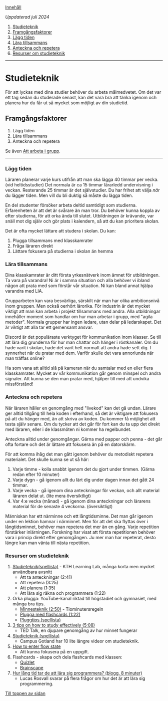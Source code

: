 [Innehåll](../README.md)

*Uppdaterad juli 2024*

1. [Studieteknik](#studieteknik)
1. [Framgångsfaktorer](#framgångsfaktorer)
1. [Lägg tiden](#lägg-tiden)
1. [Lära tillsammans](#lära-tillsammans)
1. [Anteckna och repetera](#anteckna-och-repetera)
1. [Resurser om studieteknik](#resurser-om-studieteknik)

---

# Studieteknik

För att lyckas med dina studier behöver du arbeta målmedvetet. Om det var ett tag sedan du studerade senast, kan det vara bra att tänka igenom och planera hur du får ut så mycket som möjligt av din studietid.

## Framgångsfaktorer

1. Lägg tiden
1. Lära tillsammans
1. Anteckna och repetera

Se även [Att arbeta i grupp](group.md#grupparbete).

---

### Lägg tiden
Läraren planerar varje kurs utifrån att man ska lägga 40 timmar per vecka. (vid heltidsstudier) Det normala är ca 15 timmar lärarledd undervisning i veckan. Resterande 25 timmar är det självstudier. Du har frihet att välja *när* du lägger tiden. Men vill du bli duktig så måste du lägga tiden.

En del studenter försöker arbeta deltid samtidigt som studierna. Erfarenheten är att det är svårare än man tror. Du behöver kunna koppla av efter studierna, för att orka ända till slutet. Utbildningen är krävande, var snäll mot dig själv och gör plats i kalendern, så att du kan prioritera skolan.

Det är ofta mycket lättare att studera i skolan. Du kan:
1. Plugga tillsammans med klasskamrater
1. Fråga läraren direkt
1. Lättare fokusera på studierna i skolan än hemma


### Lära tillsammans
Dina klasskamrater är ditt första yrkesnätverk inom ämnet för utbildningen. Ta vara på varandra! Ni är i samma situation och alla behöver vi ibland någon att prata med som förstår vår situation. Ni kan bland annat hjälpa varandra med LIA.

Grupparbeten kan vara besvärliga, särskilt när man har olika ambitionsnivå inom gruppen. Men också oerhört lärorika. För industrin är det mycket viktigt att man kan arbeta i projekt tillsammans med andra. Alla utbildningar innehåller moment som handlar om hur man arbetar i grupp, med "agila metoder". Normala grupper har ingen ledare, utan delar på ledarskapet. Det är viktigt att alla tar ett gemensamt ansvar.

Discord är det populäraste verktyget för kommunikation inom klasser. Se till att lära dig grunderna för hur man chattar och hänger i röstkanaler. Om du hade varit i skolan, hade det varit helt normalt att andra hade sett dig. I synnerhet när du pratar med dem. Varför skulle det vara annorlunda när man träffas online?

Ha som vana att alltid slå på kameran när du samtalar med en eller flera klasskamrater. Mycket av vår kommunikation går genom minspel och andra signaler. Att kunna se den man pratar med, hjälper till med att undvika missförstånd!

### Anteckna och repetera
När läraren håller en genomgång med "livekod" kan det gå undan. Lärare ger alltid tillgång till hela koden i efterhand, så det är viktigare att fokusera på att du hänger med, än att skriva av koden. Du kommer få möjlighet att testa själv senare. Om du tycker att det går för fort kan du ta upp det direkt med läraren, eller i de klassmöten ni kommer ha regelbundet.

Anteckna alltid under genomgångar. Gärna med papper och penna - det går ofta fortare och det är lättare att fokusera än på en datorskärm.

För att komma ihåg det man gått igenom behöver du metodiskt repetera materialet. Det skulle kunna se ut så här:

1. Varje timme - kolla snabbt igenom det du gjort under timmen. (Gärna redan efter 10 minuter)
1. Varje dygn - gå igenom allt du lärt dig under dagen innan det gått 24 timmar.
1. Varje vecka - gå igenom dina anteckningar för veckan, och allt material läraren delat ut. (lite mera översiktligt)
1. Var 4:e vecka (månad) - gå igenom dina anteckningar och lärarens material för de senaste 4 veckorna. (översiktligt)

Människan har ett närminne och ett långtidsminne. Det man går igenom under en lektion hamnar i närminnet. Men för att det ska flyttas över i långtidsminnet, behöver man repetera det mer än en gång. Varje repetition förstärker inlärningen. Forskning har visat att första repetitionen behöver vara i princip direkt efter genomgången. Ju mer man har repeterat, desto längre kan man vänta till nästa repetition.


### Resurser om studieteknik
1. [Studieteknik(spellista)](https://youtube.com/playlist?list=PLA09CC1B5671827AD&si=bsDyzGoHjNuHOy0w) - KTH Learning Lab, många korta men mycket användbara avsnitt
    + Att ta anteckningar (2:41)
    + Att repetera (3:25)
    + Att planera (1:35)
    + Att lära sig räkna och programmera (1:22)
1. Orka plugga: YouTube-kanal riktad till högstadiet och gymnasiet, med många bra tips.
    + [Minnesteknik (2:50)](https://youtu.be/GvL6Ov0YGDA?si=cBDLklSgjO_7O-uB) - Tiominutersregeln
    + [Plugga med flashcards (1:22)](https://youtu.be/sODPvZjirUA?si=OUv2RAjQq2KlSYNV)
    + [Pluggtips (spellista)](https://youtube.com/playlist?list=PLQjOCUclovAcLh46h1k2FHbG6RU1ykRlc&si=95m7cypCoaD7Oi1Z)
1. [3 tips on how to study effectively (5:08)](https://youtu.be/TjPFZaMe2yw?si=W33An19uLC-JwPYt)
    + TED Talk, en djupare genomgång av hur minnet fungerar
1. [Studieteknik (spellista)](https://youtube.com/playlist?list=PLjILAjVLAoAWzJEaSCnKQPz1WiS4y3Ijn&si=wle7Tk6sTTloX3l5)
    + Campus Gotland har 10 lite längre videor om studieteknik.
1. [How to enter flow state](https://youtu.be/0rIjFCNay2Q?si=YfzSseMUinS7BfKj)
    + Att kunna fokusera på en uppgift.
1. Flashcards - skapa och dela flashcards med klassen:
    + [Quizlet](https://quizlet.com/features/flashcards)
    + [Brainscape](https://www.brainscape.com/)
1. [Hur lång tid tar de att lära sig programmera? (blogg, 8 minuter)](https://www.lucasrosvall.se/blogg/tid-for-att-koda/)
    + Lucas Rosvall svarar på flera frågor om hur det är att lära sig programmering.

[Till toppen av sidan](#studieteknik)
